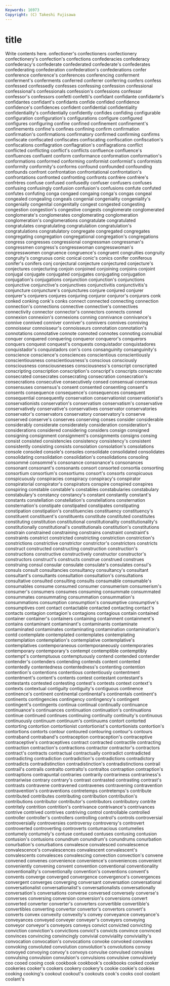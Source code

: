 ```yaml
---
Keywords: 16973 
Copyright: (C) Takeshi Fujisawa
---
```


# title

Write contents here.
onfectioner's confectioners confectionery confectionery's confection's confections confederacies confederacy
confederacy's confederate confederated confederate's confederates confederating confederation confederation's confederations confer
conference conference's conferences conferencing conferment conferment's conferments conferred conferrer conferring
confers confess confessed confessedly confesses confessing confession confessional confessional's confessionals
confession's confessions confessor confessor's confessors confetti confetti's confidant confidante confidante's
confidantes confidant's confidants confide confided confidence confidence's confidences confident confidential
confidentiality confidentiality's confidentially confidently confides confiding configurable configuration configuration's configurations
configure configured configures configuring confine confined confinement confinement's confinements confine's
confines confining confirm confirmation confirmation's confirmations confirmatory confirmed confirming confirms
confiscate confiscated confiscates confiscating confiscation confiscation's confiscations conflagration conflagration's conflagrations
conflict conflicted conflicting conflict's conflicts confluence confluence's confluences confluent conform
conformance conformation conformation's conformations conformed conforming conformist conformist's conformists conformity
conformity's conforms confound confounded confounding confounds confront confrontation confrontational confrontation's
confrontations confronted confronting confronts confrère confrère's confrères confuse confused confusedly
confuser confusers confuses confusing confusingly confusion confusion's confusions confute confuted
confutes confuting conga congaed congaing conga's congas congeal congealed congealing
congeals congenial congeniality congeniality's congenially congenital congenitally congest congested congesting
congestion congestion's congestive congests conglomerate conglomerated conglomerate's conglomerates conglomerating conglomeration
conglomeration's conglomerations congratulate congratulated congratulates congratulating congratulation congratulation's congratulations congratulatory
congregate congregated congregates congregating congregation congregational congregation's congregations congress congresses
congressional congressman congressman's congressmen congress's congresswoman congresswoman's congresswomen congruence congruence's
congruent congruities congruity congruity's congruous conic conical conic's conics conifer
coniferous conifer's conifers conj conjectural conjecture conjectured conjecture's conjectures conjecturing
conjoin conjoined conjoining conjoins conjoint conjugal conjugate conjugated conjugates conjugating
conjugation conjugation's conjugations conjunction conjunction's conjunctions conjunctive conjunctive's conjunctives conjunctivitis
conjunctivitis's conjuncture conjuncture's conjunctures conjure conjured conjurer conjurer's conjurers conjures
conjuring conjuror conjuror's conjurors conk conked conking conk's conks connect
connected connecting connection connection's connections connective connective's connectives connectivity connector
connector's connectors connects conned connexion connexion's connexions conning connivance connivance's
connive connived conniver conniver's connivers connives conniving connoisseur connoisseur's connoisseurs
connotation connotation's connotations connotative connote connoted connotes connoting connubial conquer
conquered conquering conqueror conqueror's conquerors conquers conquest conquest's conquests conquistador
conquistadores conquistador's conquistadors con's cons consanguinity consanguinity's conscience conscience's consciences
conscientious conscientiously conscientiousness conscientiousness's conscious consciously consciousness consciousnesses consciousness's conscript
conscripted conscripting conscription conscription's conscript's conscripts consecrate consecrated consecrates consecrating
consecration consecration's consecrations consecutive consecutively consed consensual consensus consensuses consensus's
consent consented consenting consent's consents consequence consequence's consequences consequent consequential
consequently conservation conservationist conservationist's conservationists conservation's conservatism conservatism's conservative conservatively
conservative's conservatives conservator conservatories conservator's conservators conservatory conservatory's conserve conserved
conserve's conserves conserving conses consider considerable considerably considerate considerately consideration
consideration's considerations considered considering considers consign consigned consigning consignment consignment's
consignments consigns consing consist consisted consistencies consistency consistency's consistent consistently
consisting consists consolation consolation's consolations console consoled console's consoles consolidate
consolidated consolidates consolidating consolidation consolidation's consolidations consoling consommé consommé's consonance
consonance's consonances consonant consonant's consonants consort consorted consortia consorting consortium
consortium's consortiums consort's consorts conspicuous conspicuously conspiracies conspiracy conspiracy's conspirator
conspiratorial conspirator's conspirators conspire conspired conspires conspiring constable constable's constables
constabularies constabulary constabulary's constancy constancy's constant constantly constant's constants constellation
constellation's constellations consternation consternation's constipate constipated constipates constipating constipation constipation's
constituencies constituency constituency's constituent constituent's constituents constitute constituted constitutes constituting
constitution constitutional constitutionality constitutionality's constitutionally constitutional's constitutionals constitution's constitutions constrain
constrained constraining constrains constraint constraint's constraints constrict constricted constricting constriction
constriction's constrictions constrictive constrictor constrictor's constrictors constricts construct constructed constructing
construction construction's constructions constructive constructively constructor constructor's constructors construct's constructs
construe construed construes construing consul consular consulate consulate's consulates consul's
consuls consult consultancies consultancy consultancy's consultant consultant's consultants consultation consultation's
consultations consultative consulted consulting consults consumable consumable's consumables consume consumed
consumer consumerism consumerism's consumer's consumers consumes consuming consummate consummated consummates
consummating consummation consummation's consummations consumption consumption's consumptive consumptive's consumptives cont
contact contactable contacted contacting contact's contacts contagion contagion's contagions contagious
contain contained container container's containers containing containment containment's contains contaminant
contaminant's contaminants contaminate contaminated contaminates contaminating contamination contamination's contd contemplate
contemplated contemplates contemplating contemplation contemplation's contemplative contemplative's contemplatives contemporaneous contemporaneously
contemporaries contemporary contemporary's contempt contemptible contemptibly contempt's contemptuous contemptuously contend
contended contender contender's contenders contending contends content contented contentedly contentedness
contentedness's contenting contention contention's contentions contentious contentiously contentment contentment's content's
contents contest contestant contestant's contestants contested contesting contest's contests context
context's contexts contextual contiguity contiguity's contiguous continence continence's continent continental
continental's continentals continent's continents contingencies contingency contingency's contingent contingent's contingents
continua continual continually continuance continuance's continuances continuation continuation's continuations continue
continued continues continuing continuity continuity's continuous continuously continuum continuum's continuums
contort contorted contorting contortion contortionist contortionist's contortionists contortion's contortions contorts
contour contoured contouring contour's contours contraband contraband's contraception contraception's contraceptive
contraceptive's contraceptives contract contracted contractile contracting contraction contraction's contractions contractor
contractor's contractors contract's contracts contractual contractually contradict contradicted contradicting contradiction
contradiction's contradictions contradictory contradicts contradistinction contradistinction's contradistinctions contrail contrail's contrails
contralto contralto's contraltos contraption contraption's contraptions contrapuntal contraries contrarily contrariness
contrariness's contrariwise contrary contrary's contrast contrasted contrasting contrast's contrasts contravene
contravened contravenes contravening contravention contravention's contraventions contretemps contretemps's contribute contributed
contributes contributing contribution contribution's contributions contributor contributor's contributors contributory contrite
contritely contrition contrition's contrivance contrivance's contrivances contrive contrived contrives contriving
control controllable controlled controller controller's controllers controlling control's controls controversial
controversially controversies controversy controversy's controvert controverted controverting controverts contumacious contumelies
contumely contumely's contuse contused contuses contusing contusion contusion's contusions conundrum
conundrum's conundrums conurbation conurbation's conurbations convalesce convalesced convalescence convalescence's convalescences
convalescent convalescent's convalescents convalesces convalescing convection convection's convene convened convenes
convenience convenience's conveniences convenient conveniently convening convent convention conventional conventionality
conventionality's conventionally convention's conventions convent's convents converge converged convergence convergence's
convergences convergent converges converging conversant conversation conversational conversationalist conversationalist's conversationalists
conversationally conversation's conversations converse conversed conversely converse's converses conversing conversion
conversion's conversions convert converted converter converter's converters convertible convertible's convertibles
converting convertor convertor's convertors convert's converts convex convexity convexity's convey
conveyance conveyance's conveyances conveyed conveyer conveyer's conveyers conveying conveyor conveyor's
conveyors conveys convict convicted convicting conviction conviction's convictions convict's convicts
convince convinced convinces convincing convincingly convivial conviviality conviviality's convocation convocation's
convocations convoke convoked convokes convoking convoluted convolution convolution's convolutions convoy
convoyed convoying convoy's convoys convulse convulsed convulses convulsing convulsion convulsion's
convulsions convulsive convulsively coo cooed cooing cook cookbook cookbook's cookbooks
cooked cooker cookeries cooker's cookers cookery cookery's cookie cookie's cookies
cooking cooking's cookout cookout's cookouts cook's cooks cool coolant coolant's
